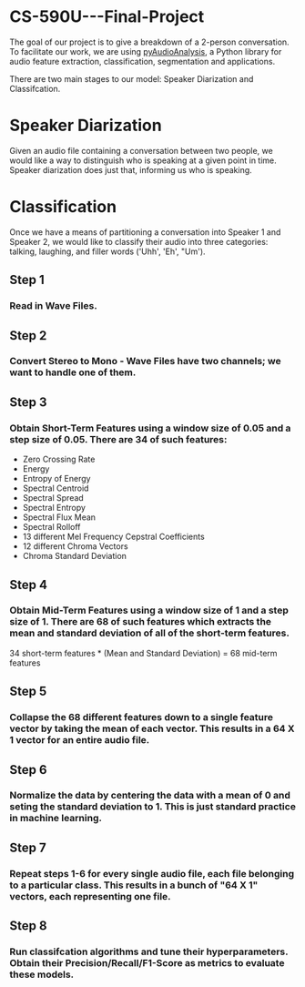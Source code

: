 # CS-590U---Final-Project

The goal of our project is to give a breakdown of a 2-person conversation. To facilitate our work, we are using [pyAudioAnalysis](https://github.com/tyiannak/pyAudioAnalysis), a Python library for audio feature extraction, classification, segmentation and applications.

There are two main stages to our model: Speaker Diarization and Classifcation.

# Speaker Diarization

Given an audio file containing a conversation between two people, we would like a way to distinguish who is speaking at a given point in time. Speaker diarization does just that, informing us who is speaking.

# Classification

Once we have a means of partitioning a conversation into Speaker 1 and Speaker 2, we would like to classify their audio into three categories: talking, laughing, and filler words ('Uhh', 'Eh', "Um'). 

## Step 1
### Read in Wave Files. 

## Step 2 
### Convert Stereo to Mono - Wave Files have two channels; we want to handle one of them.

## Step 3 
### Obtain Short-Term Features using a window size of 0.05 and a step size of 0.05. There are 34 of such features:

* Zero Crossing Rate
* Energy
* Entropy of Energy
* Spectral Centroid
* Spectral Spread
* Spectral Entropy
* Spectral Flux Mean
* Spectral Rolloff
* 13 different Mel Frequency Cepstral Coefficients
* 12 different Chroma Vectors 
* Chroma Standard Deviation

## Step 4
### Obtain Mid-Term Features using a window size of 1 and a step size of 1. There are 68 of such features which extracts the mean and standard deviation of all of the short-term features. 

34 short-term features * (Mean and Standard Deviation) = 68 mid-term features

## Step 5
### Collapse the 68 different features down to a single feature vector by taking the mean of each vector. This results in a 64 X 1 vector for an entire audio file.

## Step 6
### Normalize the data by centering the data with a mean of 0 and seting the standard deviation to 1. This is just standard practice in machine learning.

## Step 7
### Repeat steps 1-6 for every single audio file, each file belonging to a particular class. This results in a bunch of "64 X 1" vectors, each representing one file. 

## Step 8 
### Run classifcation algorithms and tune their hyperparameters. Obtain their Precision/Recall/F1-Score as metrics to evaluate these models. 


